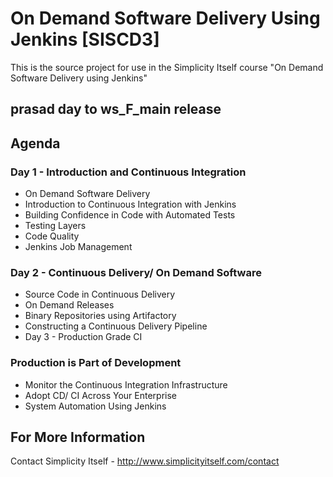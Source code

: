 On Demand Software Delivery Using Jenkins [SISCD3]
==================

This is the source project for use in the Simplicity Itself course "On Demand Software Delivery using Jenkins"

## prasad day to ws_F_main release
##

## Agenda
### Day 1 - Introduction and Continuous Integration

* On Demand Software Delivery
* Introduction to Continuous Integration with Jenkins
* Building Confidence in Code with Automated Tests
* Testing Layers
* Code Quality
* Jenkins Job Management

### Day 2 - Continuous Delivery/ On Demand Software

* Source Code in Continuous Delivery
* On Demand Releases
* Binary Repositories using Artifactory
* Constructing a Continuous Delivery Pipeline
* Day 3 - Production Grade CI

### Production is Part of Development

* Monitor the Continuous Integration Infrastructure
* Adopt CD/ CI Across Your Enterprise
* System Automation Using Jenkins

## For More Information

Contact Simplicity Itself - http://www.simplicityitself.com/contact
